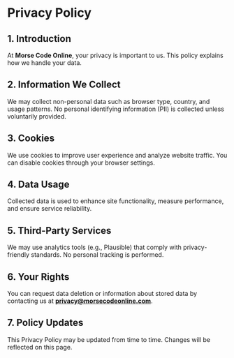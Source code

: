 # Privacy Policy

## 1. Introduction
At **Morse Code Online**, your privacy is important to us. This policy explains how we handle your data.

## 2. Information We Collect
We may collect non-personal data such as browser type, country, and usage patterns. No personal identifying information (PII) is collected unless voluntarily provided.

## 3. Cookies
We use cookies to improve user experience and analyze website traffic. You can disable cookies through your browser settings.

## 4. Data Usage
Collected data is used to enhance site functionality, measure performance, and ensure service reliability.

## 5. Third-Party Services
We may use analytics tools (e.g., Plausible) that comply with privacy-friendly standards. No personal tracking is performed.

## 6. Your Rights
You can request data deletion or information about stored data by contacting us at **privacy@morsecodeonline.com**.

## 7. Policy Updates
This Privacy Policy may be updated from time to time. Changes will be reflected on this page.
